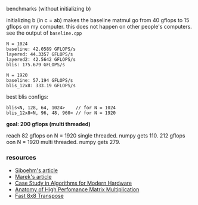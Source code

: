 benchmarks (without initializing b) 

initializing b (in c = ab) makes the baseline matmul go from 40 gflops to 15 gflops
on my computer. this does not happen on other people's computers. see the output of
`baseline.cpp`


```
N = 1024
baseline: 42.0589 GFLOPS/s
layered: 44.3357 GFLOPS/s
layered2: 42.5642 GFLOPS/s
blis: 175.679 GFLOPS/s

N = 1920
baseline: 57.194 GFLOPS/s
blis_12x8: 333.19 GFLOPS/s
```

best blis configs:
```
blis<N, 128, 64, 1024>    // for N = 1024
blis_12x8<N, 96, 48, 960> // for N = 1920
```


**goal: 200 gflops (multi threaded)**

reach 82 gflops on N = 1920 single threaded. numpy gets 110.
212 gflops oon N = 1920 multi threaded. numpy gets 279.


### resources

- [Siboehm's article](https://siboehm.com/articles/22/Fast-MMM-on-CPU)
- [Marek's article](https://marek.ai/matrix-multiplication-on-cpu.html)
- [Case Study in Algorithms for Modern Hardware](https://en.algorithmica.org/hpc/algorithms/matmul/)
- [Anatomy of High Perfomance Matrix Multiplication](https://www.cs.utexas.edu/users/flame/pubs/blis3_ipdps14.pdf)
- [Fast 8x8 Transpose](https://stackoverflow.com/questions/25622745/transpose-an-8x8-float-using-avx-avx2)
